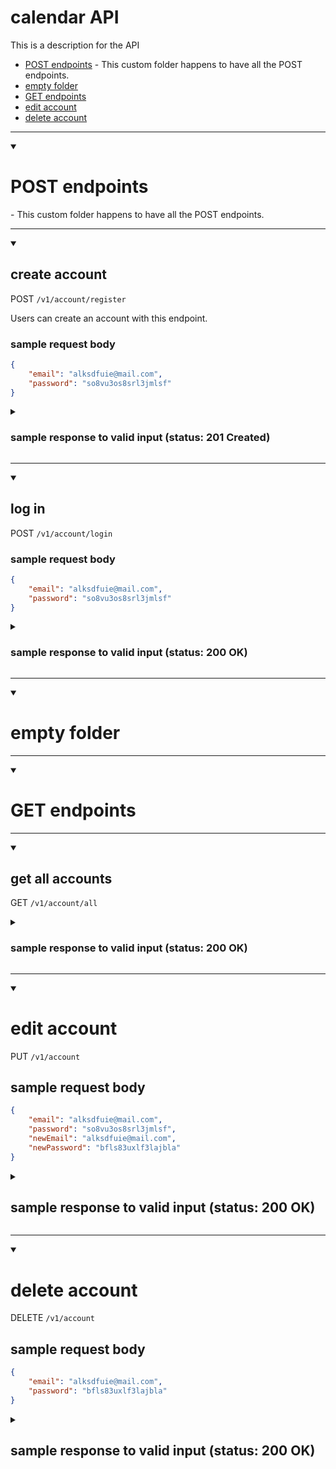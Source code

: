 # calendar API

This is a description for the API

* [POST endpoints](#post-endpoints) - This custom folder happens to have all the POST endpoints.
* [empty folder](#empty-folder)
* [GET endpoints](#get-endpoints)
* [edit account](#edit-account)
* [delete account](#delete-account)

----------------------------------------

<details open>
    <summary>
        <h1>POST endpoints</h1> - This custom folder happens to have all the POST endpoints.
    </summary>

----------------------------------------

<details open>
    <summary>
        <h2>create account</h2>
    </summary>

POST `/v1/account/register`

Users can create an account with this endpoint.

<h3>sample request body</h3>

```json
{
    "email": "alksdfuie@mail.com",
    "password": "so8vu3os8srl3jmlsf"
}
```

<details>
    <summary>
        <h3>sample response to valid input (status: 201 Created)</h3>
    </summary>

```json
{
    "email": "alksdfuie@mail.com"
}
```
</details>
</details>

----------------------------------------

<details open>
    <summary>
        <h2>log in</h2>
    </summary>

POST `/v1/account/login`

<h3>sample request body</h3>

```json
{
    "email": "alksdfuie@mail.com",
    "password": "so8vu3os8srl3jmlsf"
}
```

<details>
    <summary>
        <h3>sample response to valid input (status: 200 OK)</h3>
    </summary>

```json
{
    "email": "alksdfuie@mail.com"
}
```
</details>
</details>
</details>

----------------------------------------

<details open>
    <summary>
        <h1>empty folder</h1>
    </summary>
</details>

----------------------------------------

<details open>
    <summary>
        <h1>GET endpoints</h1>
    </summary>

----------------------------------------

<details open>
    <summary>
        <h2>get all accounts</h2>
    </summary>

GET `/v1/account/all`

<details>
    <summary>
        <h3>sample response to valid input (status: 200 OK)</h3>
    </summary>

```json
[
    {
        "_id": "64de85af99bb7d63123531e8",
        "email": "alksdfuie@mail.com",
        "hashedPassword": "$2b$10$1Pkuaf10UTOXaY8WctU72em4HDOHiAVLxssXc2iqIEz0BbWEE/g5q",
        "scheduledAppointmentCount": 0,
        "editedAppointmentCount": 0,
        "canceledAppointmentCount": 0,
        "createdAt": "2023-08-17T20:40:15.775Z",
        "activeAppointments": [],
        "__v": 0
    }
]
```
</details>
</details>
</details>

----------------------------------------

<details open>
    <summary>
        <h1>edit account</h1>
    </summary>

PUT `/v1/account`

<h2>sample request body</h2>

```json
{
    "email": "alksdfuie@mail.com",
    "password": "so8vu3os8srl3jmlsf",
    "newEmail": "alksdfuie@mail.com",
    "newPassword": "bfls83uxlf3lajbla"
}
```

<details>
    <summary>
        <h2>sample response to valid input (status: 200 OK)</h2>
    </summary>

```html
Update successful
```
</details>
</details>

----------------------------------------

<details open>
    <summary>
        <h1>delete account</h1>
    </summary>

DELETE `/v1/account`

<h2>sample request body</h2>

```json
{
    "email": "alksdfuie@mail.com",
    "password": "bfls83uxlf3lajbla"
}
```

<details>
    <summary>
        <h2>sample response to valid input (status: 200 OK)</h2>
    </summary>

```html
Account deleted
```
</details>
</details>
